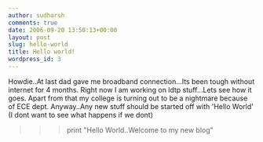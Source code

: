 ```yaml
---
author: sudharsh
comments: true
date: 2006-09-20 13:50:13+00:00
layout: post
slug: hello-world
title: Hello world!
wordpress_id: 3
---
```


Howdie..At last dad gave me broadband connection...Its been tough without internet for 4 months. Right now I am working on ldtp stuff...Lets see how it goes. Apart from that my college is turning out to be a nightmare because of ECE dept.
Anyway..Any new stuff should be started off with 'Hello World' (I dont want to see what happens if we dont)
>>>print "Hello World..Welcome to my new blog"
